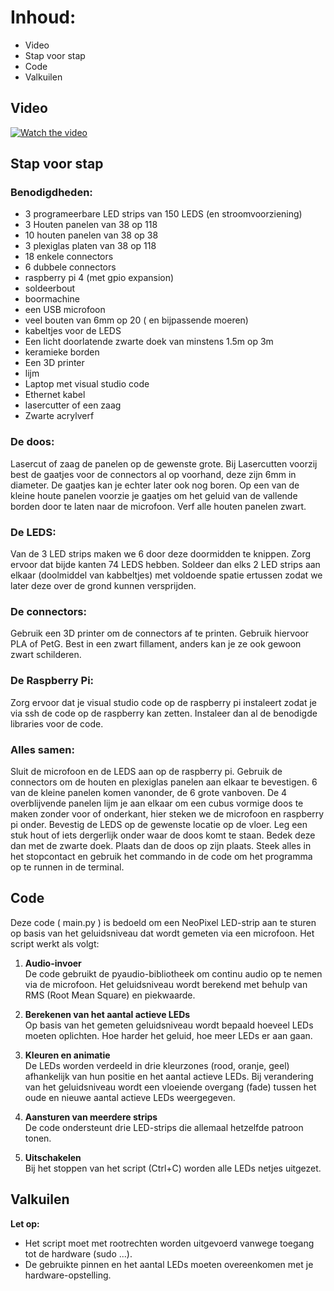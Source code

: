# Inhoud:
- Video
- Stap voor stap
- Code
- Valkuilen

## Video
[![Watch the video](https://img.youtube.com/vi/g39wajMhOLU/maxresdefault.jpg)](https://www.youtube.com/watch?v=g39wajMhOLU)

## Stap voor stap
### Benodigdheden:
- 3 programeerbare LED strips van 150 LEDS (en stroomvoorziening)
- 3 Houten panelen van 38 op 118
- 10 houten panelen van 38 op 38
- 3 plexiglas platen van 38 op 118
- 18 enkele connectors
- 6 dubbele connectors
- raspberry pi 4 (met gpio expansion)
- soldeerbout
- boormachine
- een USB microfoon
- veel bouten van 6mm op 20 ( en bijpassende moeren)
- kabeltjes voor de LEDS
- Een licht doorlatende zwarte doek van minstens 1.5m op 3m
- keramieke borden
- Een 3D printer
- lijm
- Laptop met visual studio code
- Ethernet kabel
- lasercutter of een zaag
- Zwarte acrylverf

### De doos:
Lasercut of zaag de panelen op de gewenste grote. Bij Lasercutten voorzij best de gaatjes voor de connectors al op voorhand, deze zijn 6mm in diameter. De gaatjes kan je echter later ook nog boren. 
Op een van de kleine houte panelen voorzie je gaatjes om het geluid van de vallende borden door te laten naar de microfoon. Verf alle houten panelen zwart.
### De LEDS:
Van de 3 LED strips maken we 6 door deze doormidden te knippen. Zorg ervoor dat bijde kanten 74 LEDS hebben.
Soldeer dan elks 2 LED strips aan elkaar (doolmiddel van kabbeltjes) met voldoende spatie ertussen zodat we later deze over de grond kunnen versprijden.
### De connectors:
Gebruik een 3D printer om de connectors af te printen. Gebruik hiervoor PLA of PetG. Best in een zwart fillament, anders kan je ze ook gewoon zwart schilderen.
### De Raspberry Pi:
Zorg ervoor dat je visual studio code op de raspberry pi instaleert zodat je via ssh de code op de raspberry kan zetten. Instaleer dan al de benodigde libraries voor de code. 
### Alles samen:
Sluit de microfoon en de LEDS aan op de raspberry pi. Gebruik de connectors om de houten en plexiglas panelen aan elkaar te bevestigen. 6 van de kleine panelen komen vanonder, de 6 grote vanboven. De 4 overblijvende panelen lijm je aan elkaar om een cubus vormige doos te maken zonder voor of onderkant, hier steken we de microfoon en raspberry pi onder. Bevestig de LEDS op de gewenste locatie op de vloer. Leg een stuk hout of iets dergerlijk onder waar de doos komt te staan. Bedek deze dan met de zwarte doek. Plaats dan de doos op zijn plaats. Steek alles in het stopcontact en gebruik het commando in de code om het programma op te runnen in de terminal.
## Code
Deze code ( main.py ) is bedoeld om een NeoPixel LED-strip aan te sturen op basis van het geluidsniveau dat wordt gemeten via een microfoon. Het script werkt als volgt:

1. **Audio-invoer**  
   De code gebruikt de pyaudio-bibliotheek om continu audio op te nemen via de microfoon. Het geluidsniveau wordt berekend met behulp van RMS (Root Mean Square) en piekwaarde.

2. **Berekenen van het aantal actieve LEDs**  
   Op basis van het gemeten geluidsniveau wordt bepaald hoeveel LEDs moeten oplichten. Hoe harder het geluid, hoe meer LEDs er aan gaan.

3. **Kleuren en animatie**  
   De LEDs worden verdeeld in drie kleurzones (rood, oranje, geel) afhankelijk van hun positie en het aantal actieve LEDs. Bij verandering van het geluidsniveau wordt een vloeiende overgang (fade) tussen het oude en nieuwe aantal actieve LEDs weergegeven.

4. **Aansturen van meerdere strips**  
   De code ondersteunt drie LED-strips die allemaal hetzelfde patroon tonen.

5. **Uitschakelen**  
   Bij het stoppen van het script (Ctrl+C) worden alle LEDs netjes uitgezet.

## Valkuilen
**Let op:**
- Het script moet met rootrechten worden uitgevoerd vanwege toegang tot de hardware (sudo ...).
- De gebruikte pinnen en het aantal LEDs moeten overeenkomen met je hardware-opstelling.
